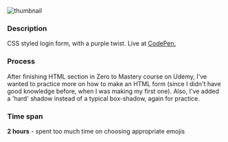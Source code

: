 ![thumbnail](https://github.com/ann-dev/codepen-projects/blob/master/c04-perfect-purples/thumbnail.png "Purple Challenge")
### Description
CSS styled login form, with a purple twist. Live at [CodePen.](https://codepen.io/merkund/pen/jdBjYO)

### Process
After finishing HTML section in Zero to Mastery course on Udemy, I've wanted to practice more on how to make an HTML form (since I didn't have good knowledge before, when I was making my first one). Also, I've added a 'hard' shadow instead of a typical box-shadow, again for practice. 

### Time span
**2 hours** - spent too much time on choosing appropriate emojis
